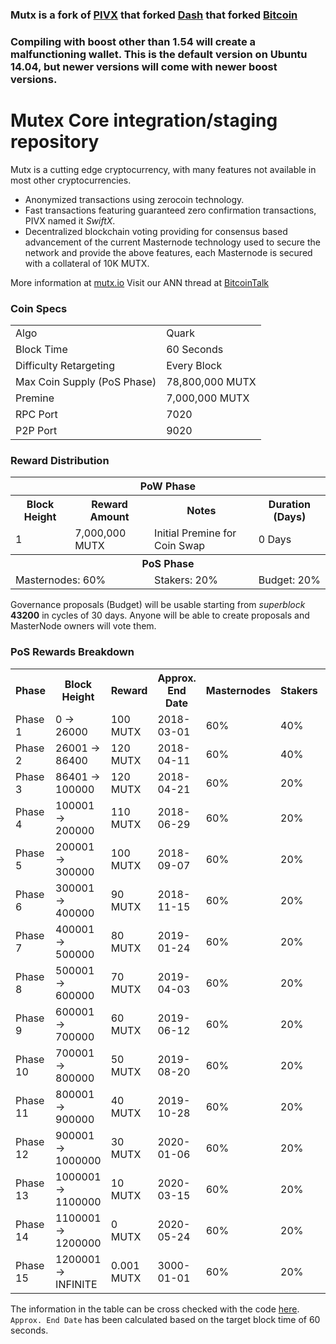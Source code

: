 ### Mutx is a fork of [PIVX](https://github.com/PIVX-Project/PIVX) that forked [Dash](https://github.com/dashpay/dash) that forked [Bitcoin](https://github.com/bitcoin/bitcoinp)

### Compiling with boost other than 1.54 will create a malfunctioning wallet. This is the default version on Ubuntu 14.04, but newer versions will come with newer boost versions.


# Mutex Core integration/staging repository


Mutx is a cutting edge cryptocurrency, with many features not available in most other cryptocurrencies.
- Anonymized transactions using zerocoin technology.
- Fast transactions featuring guaranteed zero confirmation transactions, PIVX named it _SwiftX_.
- Decentralized blockchain voting providing for consensus based advancement of the current Masternode
  technology used to secure the network and provide the above features, each Masternode is secured
  with a collateral of 10K MUTX.

More information at [mutx.io](https://www.mutx.io) Visit our ANN thread at [BitcoinTalk](http://www.bitcointalk.org/index.php)


### Coin Specs
<table>
<tr><td>Algo</td><td>Quark</td></tr>
<tr><td>Block Time</td><td>60 Seconds</td></tr>
<tr><td>Difficulty Retargeting</td><td>Every Block</td></tr>
<tr><td>Max Coin Supply (PoS Phase)</td><td>78,800,000 MUTX</td></tr>
<tr><td>Premine</td><td>7,000,000 MUTX</td></tr>
<tr><td>RPC Port</td><td>7020</td></tr>
<tr><td>P2P Port</td><td>9020</td></tr>
</table>


### Reward Distribution

<table>
<th colspan=4>PoW Phase</th>
<tr><th>Block Height</th><th>Reward Amount</th><th>Notes</th><th>Duration (Days)</th></tr>
<tr><td>1</td><td>7,000,000 MUTX</td><td>Initial Premine for Coin Swap</td><td>0 Days</td></tr>
<tr><th colspan=4>PoS Phase</th></tr>
<td colspan=2>Masternodes: 60%</td><td>Stakers: 20%</td><td>Budget: 20%</td></tr>
</table>

Governance proposals (Budget) will be usable starting from _superblock_ **43200** in cycles of 30 days. Anyone will be able to create proposals and MasterNode owners will vote them.

### PoS Rewards Breakdown

<table>
<th>Phase</th><th>Block Height</th><th>Reward</th><th>Approx. End Date</th><th>Masternodes</th><th>Stakers</th><th>Governance</th>
<tr><td>Phase 1</td><td>0 ->  26000</td><td>100 MUTX</td><td>2018-03-01</td><td>60%</td><td>40%</td><td>0%</td></tr>
<tr><td>Phase 2</td><td> 26001 ->   86400</td><td>120 MUTX</td><td>2018-04-11</td><td>60%</td><td>40%</td><td>0%</td></tr>
<tr><td>Phase 3</td><td> 86401 ->  100000</td><td>120 MUTX</td><td>2018-04-21</td><td>60%</td><td>20%</td><td>20%</td></tr>
<tr><td>Phase 4</td><td>100001 ->  200000</td><td>110 MUTX</td><td>2018-06-29</td><td>60%</td><td>20%</td><td>20%</td></tr>
<tr><td>Phase 5</td><td>200001 ->  300000</td><td>100 MUTX</td><td>2018-09-07</td><td>60%</td><td>20%</td><td>20%</td></tr>
<tr><td>Phase 6</td><td>300001 ->  400000</td><td>90 MUTX</td><td>2018-11-15</td><td>60%</td><td>20%</td><td>20%</td></tr>
<tr><td>Phase 7</td><td>400001 ->  500000</td><td>80 MUTX</td><td>2019-01-24</td><td>60%</td><td>20%</td><td>20%</td></tr>
<tr><td>Phase 8</td><td>500001 ->  600000</td><td>70 MUTX</td><td>2019-04-03</td><td>60%</td><td>20%</td><td>20%</td></tr>
<tr><td>Phase 9</td><td>600001 ->  700000</td><td>60 MUTX</td><td>2019-06-12</td><td>60%</td><td>20%</td><td>20%</td></tr>
<tr><td>Phase 10</td><td>700001 ->  800000</td><td>50 MUTX</td><td>2019-08-20</td><td>60%</td><td>20%</td><td>20%</td></tr>
<tr><td>Phase 11</td><td>800001 ->  900000</td><td>40 MUTX</td><td>2019-10-28</td><td>60%</td><td>20%</td><td>20%</td></tr>
<tr><td>Phase 12</td><td>900001 -> 1000000</td><td>30 MUTX</td><td>2020-01-06</td><td>60%</td><td>20%</td><td>20%</td></tr>
<tr><td>Phase 13</td><td>1000001 -> 1100000</td><td>10 MUTX</td><td>2020-03-15</td><td>60%</td><td>20%</td><td>20%</td></tr>
<tr><td>Phase 14</td><td>1100001 -> 1200000</td><td>0 MUTX</td><td>2020-05-24</td><td>60%</td><td>20%</td><td>20%</td></tr>
<tr><td>Phase 15</td><td>1200001 -> INFINITE</td><td>0.001 MUTX</td><td>3000-01-01</td><td>60%</td><td>20%</td><td>20%</td></tr>
</table>

The information in the table can be cross checked with the code [here](https://github.com/mutx-project/mutx/blob/v4.0.0/src/main.cpp#L2131-L2158). `Approx. End Date` has been calculated based on the target block time of 60 seconds.

